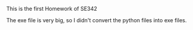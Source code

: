 This is the first Homework of SE342

The exe file is very big, so I didn't convert the python files into exe files.